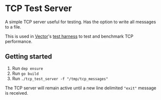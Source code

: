 # TCP Test Server

A simple TCP server useful for testing. Has the option to write all messages
to a file.

This is used in [Vector]'s [test harness] to test and benchmark TCP performance.

## Getting started

1. Run `dep ensure`
2. Run `go build`
3. Run `./tcp_test_server -f "/tmp/tcp_messages"`

The TCP server will remain active until a new line delimited `"exit"` message is received.

[test harness]: https://github.com/timberio/vector-test-harness
[Vector]: https://github.com/timberio/vector